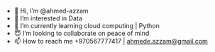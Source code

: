 - 👋 Hi, I’m @ahmed-azzam
- 👀 I’m interested in Data
- 🌱 I’m currently learning cloud computing | Python
- 😇 I’m looking to collaborate on peace of mind
- 📫 How to reach me +970567777417 | ahmede.azzam@gmail.com

<!---
ahmed-azzam/ahmed-azzam is a ✨ special ✨ repository because its `README.md` (this file) appears on your GitHub profile.
You can click the Preview link to take a look at your changes.
--->
